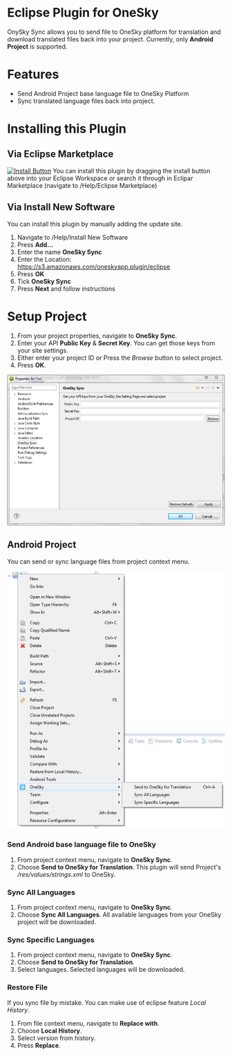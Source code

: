 Eclipse Plugin for OneSky
=========================
OnySky Sync allows you to send file to OneSky platform for translation and download translated files back into your project. Currently, only **Android Project** is supported.

Features
========
* Send Android Project base language file to OneSky Platform
* Sync translated language files back into project.

Installing this Plugin
========================

Via Eclipse Marketplace
-------------------------
[![Install Button](http://marketplace.eclipse.org/sites/all/modules/custom/marketplace/images/installbutton.png)](http://marketplace.eclipse.org/marketplace-client-intro?mpc_install=1605645)
You can install this plugin by dragging the install button above into your Eclipse Workspace or search it through in Eclipar Marketplace (navigate to /Help/Eclipse Marketplace) 

Via Install New Software
--------------------------
You can install this plugin by manually adding the update site.
1. Navigate to /Help/Install New Software
2. Press **Add...**
3. Enter the name **OneSky Sync**
4. Enter the Location: https://s3.amazonaws.com/oneskyapp.plugin/eclipse
5. Press **OK**
6. Tick **OneSky Sync**
7. Press **Next** and follow instructions

Setup Project
==============
1. From your project properties, navigate to **OneSky Sync**. 
2. Enter your API **Public Key** & **Secret Key**. You can get those keys from your site settings.
3. Either enter your project ID or Press the *Browse* button to select project.
4. Press **OK**.  

![Project Properties](/md_imgs/project_properties.png)

Android Project
----------------
You can send or sync language files from project context menu.

![Project Context Menu](/md_imgs/project_context_menu.png)

### Send Android base language file to OneSky
1. From project context menu, navigate to **OneSky Sync**.
2. Choose **Send to OneSky for Translation**. This plugin will send Project's */res/values/strings.xml* to OneSky.

### Sync All Languages
1. From project context menu, navigate to **OneSky Sync**.
2. Choose **Sync All Languages**. All available languages from your OneSky project will be downloaded.

### Sync Specific Languages
1. From project context menu, navigate to **OneSky Sync**.
2. Choose **Send to OneSky for Translation**. 
3. Select languages. Selected languages will be downloaded.

### Restore File
If you sync file by mistake. You can make use of eclipse feature *Local History*.

1. From file context menu, navigate to **Replace with**.
2. Choose **Local History**.
3. Select version from history.
4. Press **Replace**.


